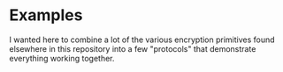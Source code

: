 # Examples

I wanted here to combine a lot of the various encryption primitives found elsewhere in this repository into a few "protocols" that demonstrate everything working together.
